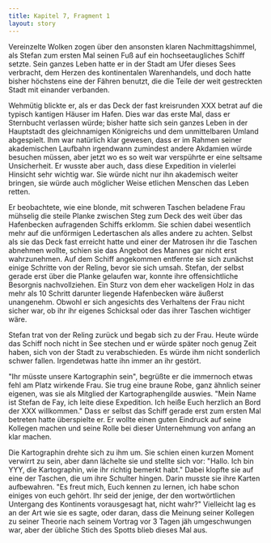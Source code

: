 ```yaml
---
title: Kapitel 7, Fragment 1
layout: story
---
```

Vereinzelte Wolken zogen über den ansonsten klaren Nachmittagshimmel, als Stefan zum ersten Mal seinen Fuß auf ein hochseetaugliches Schiff setzte. Sein ganzes Leben hatte er in der Stadt am Ufer dieses Sees verbracht, dem Herzen des kontinentalen Warenhandels, und doch hatte bisher höchstens eine der Fähren benutzt, die die Teile der weit gestreckten Stadt mit einander verbanden.

Wehmütig blickte er, als er das Deck der fast kreisrunden XXX betrat auf die typisch kantigen Häuser im Hafen. Dies war das erste Mal, dass er Sternbucht verlassen würde; bisher hatte sich sein ganzes Leben in der Hauptstadt des gleichnamigen Königreichs und dem unmittelbaren Umland abgespielt. Ihm war natürlich klar gewesen, dass er im Rahmen seiner akademischen Laufbahn irgendwann zumindest andere Akdamien würde besuchen müssen, aber jetzt wo es so weit war verspührte er eine seltsame Unsicherheit. Er wusste aber auch, dass diese Expedition in vielerlei Hinsicht sehr wichtig war. Sie würde nicht nur ihn akademisch weiter bringen, sie würde auch möglicher Weise etlichen Menschen das Leben retten.

Er beobachtete, wie eine blonde, mit schweren Taschen beladene Frau mühselig die steile Planke zwischen Steg zum Deck des weit über das Hafenbecken aufragenden Schiffs erklomm. Sie schien dabei wesentlich mehr auf die unförmigen Ledertaschen als alles andere zu achten. Selbst als sie das Deck fast erreicht hatte und einer der Matrosen ihr die Taschen abnehmen wollte, schien sie das Angebot des Mannes gar nicht erst wahrzunehmen. Auf dem Schiff angekommen entfernte sie sich zunächst einige Schritte von der Reling, bevor sie sich umsah. Stefan, der selbst gerade erst über die Planke gelaufen war, konnte ihre offensichtliche Besorgnis nachvollziehen. Ein Sturz von dem eher wackeligen Holz in das mehr als 10 Schritt darunter liegende Hafenbecken wäre äußerst unangenehm. Obwohl er sich angesichts des Verhaltens der Frau nicht sicher war, ob ihr ihr eigenes Schicksal oder das ihrer Taschen wichtiger wäre.

Stefan trat von der Reling zurück und begab sich zu der Frau. Heute würde das Schiff noch nicht in See stechen und er würde später noch genug Zeit haben, sich von der Stadt zu verabschieden. Es würde ihm nicht sonderlich schwer fallen. Irgendetwas hatte ihn immer an ihr gestört.

"Ihr müsste unsere Kartographin sein", begrüßte er die immernoch etwas fehl am Platz wirkende Frau. Sie trug eine braune Robe, ganz ähnlich seiner eigenen, was sie als Mitglied der Kartographengilde auswies. "Mein Name ist Stefan de Fay, ich leite diese Expedition. Ich heiße Euch herzlich an Bord der XXX willkommen." Dass er selbst das Schiff gerade erst zum ersten Mal betreten hatte überspielte er. Er wollte einen guten Eindruck auf seine Kollegen machen und seine Rolle bei dieser Unternehmung von anfang an klar machen.

Die Kartographin drehte sich zu ihm um. Sie schien einen kurzen Moment verwirrt zu sein, aber dann lächelte sie und stellte sich vor: "Hallo. Ich bin YYY, die Kartographin, wie ihr richtig bemerkt habt." Dabei klopfte sie auf eine der Taschen, die um ihre Schulter hingen. Darin musste sie ihre Karten aufbewahren. "Es freut mich, Euch kennen zu lernen, ich habe schon einiges von euch gehört. Ihr seid der jenige, der den wortwörtlichen Untergang des Kontinents vorausgesagt hat, nicht wahr?" Vielleicht lag es an der Art wie sie es sagte, oder daran, dass die Meinung seiner Kollegen zu seiner Theorie nach seinem Vortrag vor 3 Tagen jäh umgeschwungen war, aber der übliche Stich des Spotts blieb dieses Mal aus.
